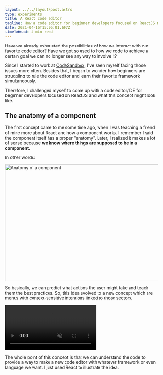 ```yaml
---
layout: ../../layout/post.astro
type: experiments
title: A React code editor
tagline: How a code editor for beginner developers focused on ReactJS might look.
date: 2021-04-16T15:06:01.607Z
timeToRead: 2 min read
---
```


Have we already exhausted the possibilities of how we interact with our favorite code editor? Have we got so used to how we code to achieve a certain goal we can no longer see any way to involve it?

Since I started to work at [CodeSandbox](https://codesandbox.io/?from-app=1), I've seen myself facing those issues more often. Besides that, I began to wonder how beginners are struggling to rule the code editor and learn their favorite framework simultaneously.

Therefore, I challenged myself to come up with a code editor/IDE for beginner developers focused on ReactJS and what this concept might look like.

## The anatomy of a component

The first concept came to me some time ago, when I was teaching a friend of mine more about React and how a component works. I remember I said the component itself has a proper "anatomy". Later, I realized it makes a lot of sense because **we know where things are supposed to be in a component.**

In other words:

<img
  src="/images/code-editor/anatomy.jpg"
  alt="Anatomy of a component"
  width="783"
  height="385"
/>

So basically, we can predict what actions the user might take and teach them the best practices. So, this idea evolved to a new concept which are menus with context-sensitive intentions linked to those sectors.

<video autoPlay muted playsInline>
  <source src="/images/code-editor/ide-concept.mp4" type="video/mp4" />
</video>

The whole point of this concept is that we can understand the code to provide a way to make a new code editor with whatever framework or even language we want. I just used React to illustrate the idea.
